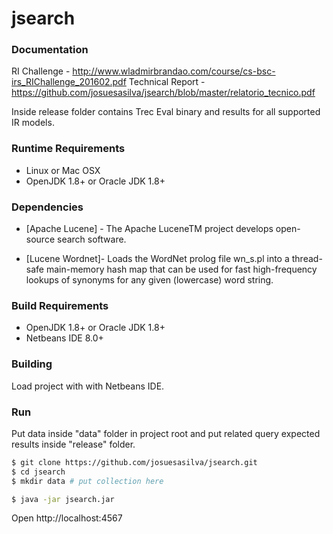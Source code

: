 # jsearch

### Documentation

RI Challenge - http://www.wladmirbrandao.com/course/cs-bsc-irs_RIChallenge_201602.pdf
Technical Report - https://github.com/josuesasilva/jsearch/blob/master/relatorio_tecnico.pdf

Inside release folder contains Trec Eval binary and results for all supported IR models.

### Runtime Requirements

* Linux or Mac OSX
* OpenJDK 1.8+ or Oracle JDK 1.8+

### Dependencies

* [Apache Lucene] - The Apache LuceneTM project develops open-source search software.

* [Lucene Wordnet]- Loads the WordNet prolog file wn_s.pl into a thread-safe main-memory hash map that can be used for fast high-frequency lookups of synonyms for any given (lowercase) word string.


### Build Requirements

* OpenJDK 1.8+ or Oracle JDK 1.8+
* Netbeans IDE 8.0+

### Building

Load project with with Netbeans IDE.

### Run

Put data inside "data" folder in project root and put related query expected results inside "release" folder.

```sh
$ git clone https://github.com/josuesasilva/jsearch.git
$ cd jsearch
$ mkdir data # put collection here
```

```sh
$ java -jar jsearch.jar
```

Open http://localhost:4567

